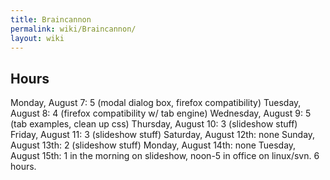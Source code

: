 ```yaml
---
title: Braincannon
permalink: wiki/Braincannon/
layout: wiki
---
```


Hours
-----

Monday, August 7: 5 (modal dialog box, firefox compatibility) Tuesday,
August 8: 4 (firefox compatibility w/ tab engine) Wednesday, August 9: 5
(tab examples, clean up css) Thursday, August 10: 3 (slideshow stuff)
Friday, August 11: 3 (slideshow stuff) Saturday, August 12th: none
Sunday, August 13th: 2 (slideshow stuff) Monday, August 14th: none
Tuesday, August 15th: 1 in the morning on slideshow, noon-5 in office on
linux/svn. 6 hours.
